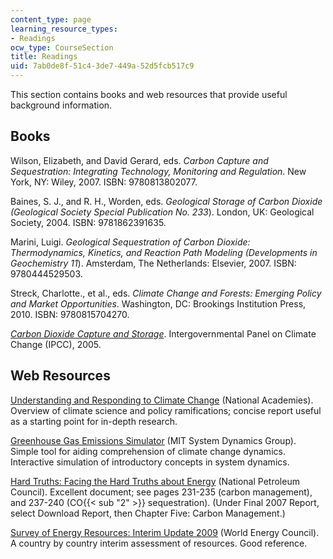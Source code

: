 ```yaml
---
content_type: page
learning_resource_types:
- Readings
ocw_type: CourseSection
title: Readings
uid: 7ab0de8f-51c4-3de7-449a-52d5fcb517c9
---
```


This section contains books and web resources that provide useful background information.

Books
-----

Wilson, Elizabeth, and David Gerard, eds. _Carbon Capture and Sequestration: Integrating Technology, Monitoring and Regulation_. New York, NY: Wiley, 2007. ISBN: 9780813802077.

Baines, S. J., and R. H., Worden, eds. _Geological Storage of Carbon Dioxide (Geological Society Special Publication No. 233_). London, UK: Geological Society, 2004. ISBN: 9781862391635.

Marini, Luigi. _Geological Sequestration of Carbon Dioxide: Thermodynamics, Kinetics, and Reaction Path Modeling (Developments in Geochemistry 11_). Amsterdam, The Netherlands: Elsevier, 2007. ISBN: 9780444529503.

Streck, Charlotte., et al., eds. _Climate Change and Forests: Emerging Policy and Market Opportunities_. Washington, DC: Brookings Institution Press, 2010. ISBN: 9780815704270.

_[Carbon Dioxide Capture and Storage](http://www.ipcc-wg3.de/publications/special-reports/special-report-on-carbon-dioxide-capture-and-storage)_. Intergovernmental Panel on Climate Change (IPCC), 2005.

Web Resources
-------------

[Understanding and Responding to Climate Change](http://www.preventionweb.net/english/professional/publications/v.php?id=2276) (National Academies). Overview of climate science and policy ramifications; concise report useful as a starting point for in-depth research.

[Greenhouse Gas Emissions Simulator](http://scripts.mit.edu/~jsterman/climate/master/) (MIT System Dynamics Group). Simple tool for aiding comprehension of climate change dynamics. Interactive simulation of introductory concepts in system dynamics.

[Hard Truths: Facing the Hard Truths about Energy](http://www.npchardtruthsreport.org) (National Petroleum Council). Excellent document; see pages 231-235 (carbon management), and 237-240 (CO{{< sub "2" >}} sequestration). (Under Final 2007 Report, select Download Report, then Chapter Five: Carbon Management.)

[Survey of Energy Resources: Interim Update 2009](http://web.mit.edu/mission/www/m2013/ser_interim_update_2009_final.pdf) (World Energy Council). A country by country interim assessment of resources. Good reference.